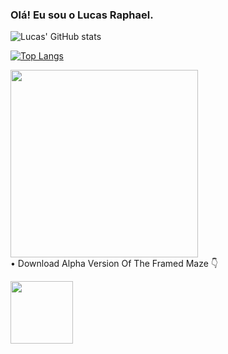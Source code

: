 ### Olá! Eu sou o Lucas Raphael.

![Lucas' GitHub stats](https://github-readme-stats.vercel.app/api?username=lucasraphaelm&show_icons=true&theme=highcontrast)

[![Top Langs](https://github-readme-stats.vercel.app/api/top-langs/?username=lucasraphaelm&layout=compact&theme=highcontrast)](https://github.com/LucasRaphaelM)

<a href="https://github.com/LucasRaphaelM/TheFramedMaze">
  <img height=300 src="https://cdn.discordapp.com/attachments/513565730294202376/1081002373092220938/imagem_repo_framed.png" />
</a><br>
• Download Alpha Version Of The Framed Maze 👇<br>
<p></p>
<p></p>
<a href="https://github.com/LucasRaphaelM/TheFramedMaze/releases/download/v1.0.0-alpha/Framed.Maze.exe">
  <img height=100 src="https://cdn.discordapp.com/attachments/513565730294202376/1081007013858906192/download-button-new.png" />
</a><br>
